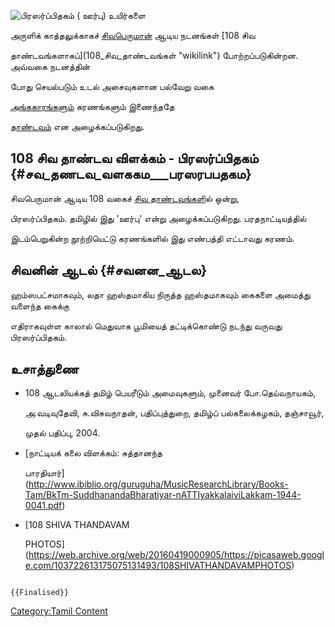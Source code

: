 ![பிரஸர்ப்பிதகம் ( ஊர்பு)](பிரஸர்ப்பிதகம்.jpg "பிரஸர்ப்பிதகம் ( ஊர்பு)") உயிர்களை
அருளிக் காத்தலுக்காகச் [சிவபெருமான்](சிவன் "wikilink") ஆடிய நடனங்கள் [108 சிவ
தாண்டவங்களாகப்](108_சிவ_தாண்டவங்கள் "wikilink") போற்றப்படுகின்றன. அவ்வகை நடனத்தின்
போது செயல்படும் உடல் அசைவுகளான பல்வேறு வகை
[அங்ககாரங்களும்](32_அங்கஹாரங்கள் "wikilink") கரணங்களும் இணைந்ததே
[தாண்டவம்](தாண்டவம்,_லாஸ்யம் "wikilink") என அழைக்கப்படுகிறது.

## 108 சிவ தாண்டவ விளக்கம் - பிரஸர்ப்பிதகம் {#சவ_தணடவ_வளககம___பரஸரபபதகம}

சிவபெருமான் ஆடிய 108 வகைச் [சிவ தாண்டவங்கள](சிவ_தாண்டவங்கள் "wikilink")ில் ஒன்று,
பிரஸர்ப்பிதகம். தமிழில் இது \'ஊர்பு\' என்று அழைக்கப்படுகிறது. பரதநாட்டியத்தில்
இடம்பெறுகின்ற நூற்றியெட்டு கரணங்களில் இது எண்பத்தி எட்டாவது கரணம்.

## சிவனின் ஆடல் {#சவனன_ஆடல}

ஹம்ஸபட்சமாகவும், லதா ஹஸ்தமாகிய நிருத்த ஹஸ்தமாகவும் கைகளை அமைத்து வளைந்த கைக்கு
எதிராகவுள்ள காலால் மெதுவாக பூமியைத் தட்டிக்கொண்டு நடந்து வருவது பிரஸர்ப்பிதகம்.

## உசாத்துணை

-   108 ஆடலியக்கத் தமிழ் பெயரீடும் அமைவுகளும், முனைவர் போ.தெய்வநாயகம்,
    அ.வடிவுதேவி, சு.விசுவநாதன், பதிப்புத்துறை, தமிழ்ப் பல்கலைக்கழகம், தஞ்சாவூர்,
    முதல் பதிப்பு, 2004.
-   [நாட்டியக் கலை விளக்கம்: சுத்தானந்த
    பாரதியார்](http://www.ibiblio.org/guruguha/MusicResearchLibrary/Books-Tam/BkTm-SuddhanandaBharatiyar-nATTIyakkalaiviLakkam-1944-0041.pdf)
-   [108 SHIVA THANDAVAM
    PHOTOS](https://web.archive.org/web/20160419000905/https://picasaweb.google.com/103722613175075131493/108SHIVATHANDAVAMPHOTOS)

```{=mediawiki}
{{Finalised}}
```
[Category:Tamil Content](Category:Tamil_Content "wikilink")
